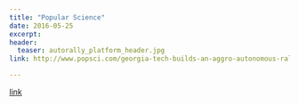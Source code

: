 ```yaml
---
title: "Popular Science"
date: 2016-05-25
excerpt:
header:
  teaser: autorally_platform_header.jpg
link: http://www.popsci.com/georgia-tech-builds-an-aggro-autonomous-rally-car

---
```


[link](#)
